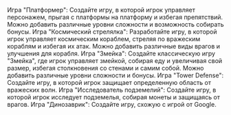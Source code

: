 Игра "Платформер": Создайте игру, в которой игрок управляет персонажем, прыгая с платформы на платформу и избегая препятствий. Можно добавить различные уровни сложности и возможность собирать бонусы.
Игра "Космический стрелялка": Разработайте игру, в которой игрок управляет космическим кораблем, стреляя по вражеским кораблям и избегая их атак. Можно добавить различные виды врагов и улучшения для корабля.
Игра "Змейка": Создайте классическую игру "Змейка", где игрок управляет змейкой, собирая еду и увеличивая свой размер, избегая столкновения со стенами и самим собой. Можно добавить различные уровни сложности и бонусы.
Игра "Tower Defense": Создайте игру, в которой игрок защищает определенную область от вражеских волн.
Игра "Исследователь подземелий": Создайте игру, в которой игрок исследует подземелья, собирая монеты и защищаясь от врагов.
Игра "Динозаврик": Создайте игру, схожую с игрой от Google.
